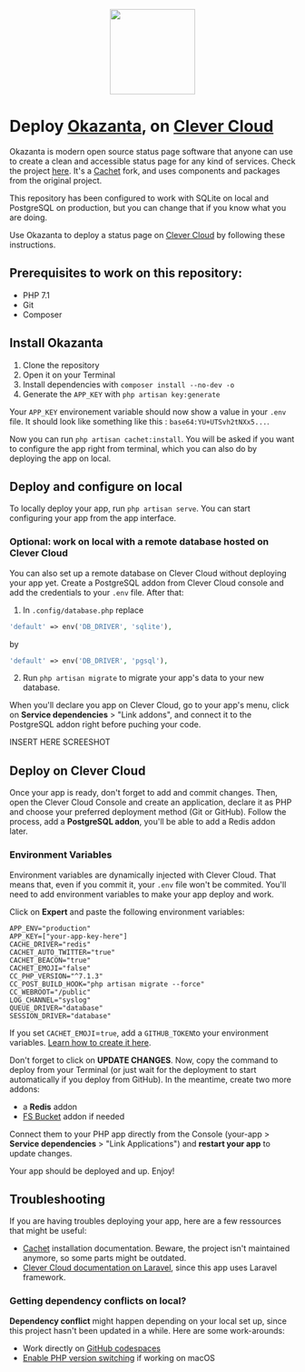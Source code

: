 <p align="center"><img src="https://okazanta.com/assets/okazanta-logo-01.svg" width="150px"></p>

# Deploy [Okazanta](https://github.com/Okazanta/okazanta-legacy), on [Clever Cloud](https://www.clever-cloud.com)

Okazanta is modern open source status page software that anyone can use to create a clean and accessible status page for any kind of services. Check the project [here](https://github.com/Okazanta/okazanta-legacy). It's a [Cachet](https://cachethq.io) fork, and uses components and packages from the original project.

This repository has been configured to work with SQLite on local and PostgreSQL on production, but you can change that if you know what you are doing.

Use Okazanta to deploy a status page on [Clever Cloud](https://www.clever-cloud.com) by following these instructions.

## Prerequisites to work on this repository:

- PHP 7.1
- Git
- Composer

## Install Okazanta

1. Clone the repository
2. Open it on your Terminal
3. Install dependencies with `composer install --no-dev -o`
4. Generate the `APP_KEY` with `php artisan key:generate`

Your `APP_KEY` environement variable should now show a value in your `.env` file. It should look like something like this : `base64:YU+UTSvh2tNXx5...`.

Now you can run `php artisan cachet:install`. You will be asked if you want to configure the app right from terminal, which you can also do by deploying the app on local.

## Deploy and configure on local

To locally deploy your app, run `php artisan serve`. You can start configuring your app from the app interface.

### Optional: work on local with a remote database hosted on Clever Cloud

You can also set up a remote database on Clever Cloud without deploying your app yet. Create a PostgreSQL addon from Clever Cloud console and add the credentials to your `.env` file. After that:

1. In `.config/database.php` replace

```php
'default' => env('DB_DRIVER', 'sqlite'),
```

by

```php
'default' => env('DB_DRIVER', 'pgsql'),
```

2. Run `php artisan migrate` to migrate your app's data to your new database.

When you'll declare you app on Clever Cloud, go to your app's menu, click on **Service dependencies** > "Link addons", and connect it to the PostgreSQL addon right before puching your code.

INSERT HERE SCREESHOT

## Deploy on Clever Cloud

Once your app is ready, don't forget to add and commit changes. Then, open the Clever Cloud Console and create an application, declare it as PHP and choose your preferred deployment method (Git or GitHub). Follow the process, add a **PostgreSQL addon**, you'll be able to add a Redis addon later.

### Environment Variables

Environment variables are dynamically injected with Clever Cloud. That means that, even if you commit it, your `.env` file won't be commited. You'll need to add environment variables to make your app deploy and work.

Click on **Expert** and paste the following environment variables:

```
APP_ENV="production"
APP_KEY=["your-app-key-here"]
CACHE_DRIVER="redis"
CACHET_AUTO_TWITTER="true"
CACHET_BEACON="true"
CACHET_EMOJI="false"
CC_PHP_VERSION="^7.1.3"
CC_POST_BUILD_HOOK="php artisan migrate --force"
CC_WEBROOT="/public"
LOG_CHANNEL="syslog"
QUEUE_DRIVER="database"
SESSION_DRIVER="database"
```

If you set `CACHET_EMOJI`=`true`, add a `GITHUB_TOKEN`to your environment variables. [Learn how to create it here](https://docs.github.com/en/authentication/keeping-your-account-and-data-secure/creating-a-personal-access-token).

Don't forget to click on **UPDATE CHANGES**. Now, copy the command to deploy from your Terminal (or just wait for the deployment to start automatically if you deploy from GitHub). In the meantime, create two more addons:

- a **Redis** addon
- [FS Bucket](https://www.clever-cloud.com/doc/deploy/addon/fs-bucket/) addon if needed

Connect them to your PHP app directly from the Console (your-app > **Service dependencies** > "Link Applications") and **restart your app** to update changes.

Your app should be deployed and up. Enjoy!

## Troubleshooting

If you are having troubles deploying your app, here are a few ressources that might be useful:

- [Cachet](https://docs.cachethq.io/docs/installing-cachet) installation documentation. Beware, the project isn't maintained anymore, so some parts might be outdated.
- [Clever Cloud documentation on Laravel](https://www.clever-cloud.com/doc/deploy/application/php/tutorials/tutorial-laravel/), since this app uses Laravel framework.

### Getting dependency conflicts on local?

**Dependency conflict** might happen depending on your local set up, since this project hasn't been updated in a while. Here are some work-arounds:

- Work directly on [GitHub codespaces](https://github.com/features/codespaces)
- [Enable PHP version switching](https://www.markhesketh.com/switching-multiple-php-versions-on-macos/) if working on macOS